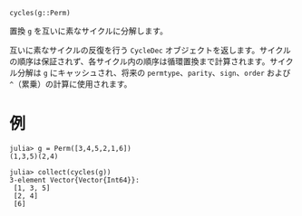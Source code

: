 ```
cycles(g::Perm)
```

置換 `g` を互いに素なサイクルに分解します。

互いに素なサイクルの反復を行う `CycleDec` オブジェクトを返します。サイクルの順序は保証されず、各サイクル内の順序は循環置換まで計算されます。サイクル分解は `g` にキャッシュされ、将来の `permtype`、`parity`、`sign`、`order` および `^`（累乗）の計算に使用されます。

# 例

```jldoctest
julia> g = Perm([3,4,5,2,1,6])
(1,3,5)(2,4)

julia> collect(cycles(g))
3-element Vector{Vector{Int64}}:
 [1, 3, 5]
 [2, 4]
 [6]
```
